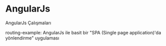 # AngularJs
AngularJs Çalışmaları

routing-example: AngularJs ile basit bir "SPA (Single page application)'da yönlendirme" uygulaması

